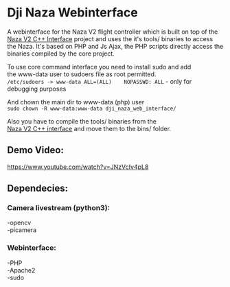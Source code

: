 # Dji Naza Webinterface
A webinterface for the Naza V2 flight controller which is built on top of the [Naza V2 C++ Interface](https://github.com/MrGrimod/dji_naza_interface_c-) project and uses the it's tools/ binaries to access the Naza. It's based on PHP and Js Ajax, the PHP scripts directly access the binaries compiled by the core project.<br>

To use core command interface you need to install sudo and add <br>
the www-data user to sudoers file as root permitted. <br>
`/etc/sudoers -> www-data ALL=(ALL)    NOPASSWD: ALL` - only for debugging purposes <br>

And chown the main dir to www-data (php) user <br>
`sudo chown -R www-data:www-data dji_naza_web_interface/` <br>

Also you have to compile the tools/ binaries from the <br>
[Naza V2 C++ interface](https://github.com/MrGrimod/dji_naza_interface_c-) and move them to the bins/ folder. <br>

## Demo Video:
https://www.youtube.com/watch?v=JNzVcIv4pL8

## Dependecies:
### Camera livestream (python3): <br>
-opencv  <br>
-picamera

### Webinterface:
-PHP  <br>
-Apache2  <br>
-sudo 
